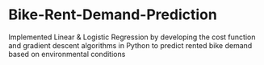 # Bike-Rent-Demand-Prediction
Implemented Linear &amp; Logistic Regression by developing the cost function and gradient descent algorithms in Python to predict rented bike demand based on environmental conditions 
